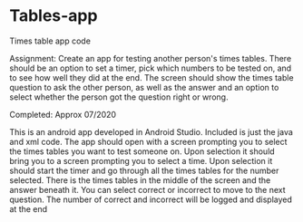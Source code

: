 # Tables-app
Times table app code


Assignment: Create an app for testing another person's times tables.  There should be an option to set a timer, pick which numbers to be tested on, and to see how well they did at the end.  The screen should show the times table question to ask the other person, as well as the answer and an option to select whether the person got the question right or wrong.

Completed: Approx 07/2020

This is an android app developed in Android Studio.  Included is just the java and xml code.  The app should open with a screen prompting you to select the times tables you want to test someone on.  Upon selection it should bring you to a screen prompting you to select a time.  Upon selection it should start the timer and go through all the times tables for the number selected.  There is the times tables in the middle of the screen and the answer beneath it.  You can select correct or incorrect to move to the next question.  The number of correct and incorrect will be logged and displayed at the end
